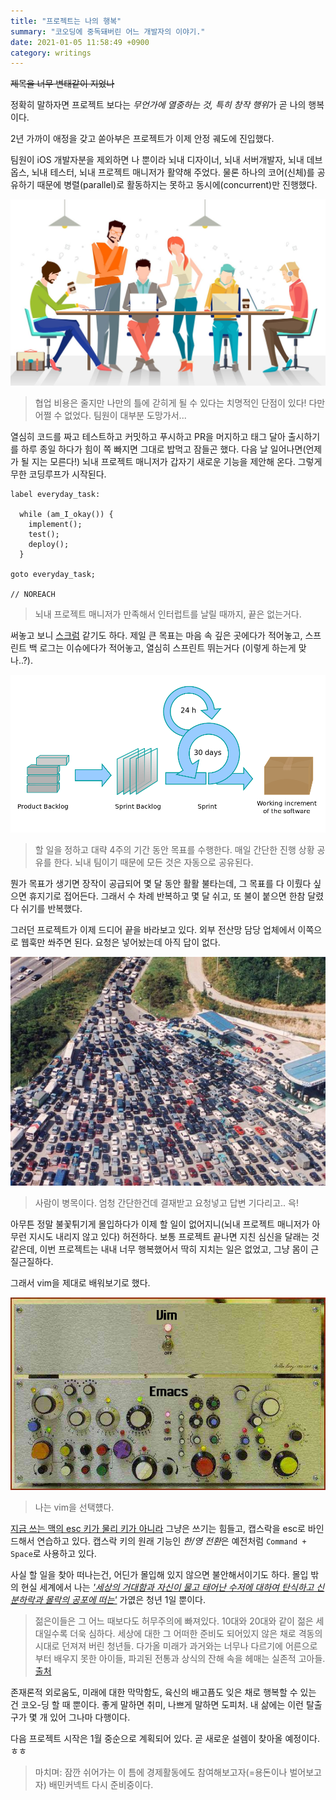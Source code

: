 ```yaml
---
title: "프로젝트는 나의 행복"
summary: "코오딩에 중독돼버린 어느 개발자의 이야기."
date: 2021-01-05 11:58:49 +0900
category: writings
---
```


~~제목을 너무 변태같이 지었나~~

정확히 말하자면 프로젝트 보다는 *무언가에 열중하는 것, 특히 창작 행위*가 곧 나의 행복이다.

2년 가까이 애정을 갖고 쏟아부은 프로젝트가 이제 안정 궤도에 진입했다.

팀원이 iOS 개발자분을 제외하면 나 뿐이라 뇌내 디자이너, 뇌내 서버개발자, 뇌내 데브옵스, 뇌내 테스터, 뇌내 프로젝트 매니저가 활약해 주었다. 물론 하나의 코어(신체)를 공유하기 때문에 병렬(parallel)로 활동하지는 못하고 동시에(concurrent)만 진행했다.

![software development team](/assets/images/CuIXldl.jpg)

> 협업 비용은 줄지만 나만의 틀에 갇히게 될 수 있다는 치명적인 단점이 있다! 다만 어쩔 수 없었다. 팀원이 대부분 도망가서...

열심히 코드를 짜고 테스트하고 커밋하고 푸시하고 PR을 머지하고 태그 달아 출시하기를 하루 종일 하다가 힘이 쪽 빠지면 그대로 밥먹고 잠들곤 했다. 다음 날 일어나면(언제가 될 지는 모른다!) 뇌내 프로젝트 매니저가 갑자기 새로운 기능을 제안해 온다. 그렇게 무한 코딩루프가 시작된다.

~~~
label everyday_task:

  while (am_I_okay()) {
    implement();
    test();
    deploy();
  }

goto everyday_task;

// NOREACH
~~~

> 뇌내 프로젝트 매니저가 만족해서 인터럽트를 날릴 때까지, 끝은 없는거다.

써놓고 보니 [스크럼](https://ko.wikipedia.org/wiki/스크럼_(애자일_개발_프로세스)) 같기도 하다. 제일 큰 목표는 마음 속 깊은 곳에다가 적어놓고, 스프린트 백 로그는 이슈에다가 적어놓고, 열심히 스프린트 뛰는거다 (이렇게 하는게 맞나..?).

![스크럼](/assets/images/Wyl92Yk.png)

> 할 일을 정하고 대략 4주의 기간 동안 목표를 수행한다. 매일 간단한 진행 상황 공유를 한다. 뇌내 팀이기 때문에 모든 것은 자동으로 공유된다.

뭔가 목표가 생기면 장작이 공급되어 몇 달 동안 활활 불타는데, 그 목표를 다 이뤘다 싶으면 휴지기로 접어든다. 그래서 수 차례 반복하고 몇 달 쉬고, 또 불이 붙으면 한참 달렸다 쉬기를 반복했다.

그러던 프로젝트가 이제 드디어 끝을 바라보고 있다. 외부 전산망 담당 업체에서 이쪽으로 웹훅만 쏴주면 된다. 요청은 넣어놨는데 아직 답이 없다.

![병목 현상](/assets/images/pQmfbpV.jpg)

> 사람이 병목이다. 엄청 간단한건데 결재받고 요청넣고 답변 기다리고.. 윽!

아무튼 정말 불꽃튀기게 몰입하다가 이제 할 일이 없어지니(뇌내 프로젝트 매니저가 아무런 지시도 내리지 않고 있다) 허전하다. 보통 프로젝트 끝나면 지친 심신을 달래는 것 같은데, 이번 프로젝트는 내내 너무 행복했어서 딱히 지치는 일은 없었고, 그냥 몸이 근질근질하다.

그래서 vim을 제대로 배워보기로 했다.

![vim-vs-emacs](/assets/images/2K28gUq.jpg)

> 나는 vim을 선택헀다.

[지금 쓰는 맥의 esc 키가 물리 키가 아니라](https://zdnet.co.kr/view/?no=20161031163126) 그냥은 쓰기는 힘들고, 캡스락을 esc로 바인드해서 연습하고 있다. 캡스락 키의 원래 기능인 *한/영 전환*은 예전처럼 `Command + Space`로 사용하고 있다.

사실 할 일을 찾아 떠나는건, 어딘가 몰입해 있지 않으면 불안해서이기도 하다. 몰입 밖의 현실 세계에서 나는 *['세상의 거대함과 자신이 물고 태어난 수저에 대하여 탄식하고 신분하락과 몰락의 공포에 떠는'](http://www.psychiatricnews.net/news/articleView.html?idxno=20468)* 가엾은 청년 1일 뿐이다.
> 젊은이들은 그 어느 때보다도 허무주의에 빠져있다. 10대와 20대와 같이 젊은 세대일수록 더욱 심하다. 세상에 대한 그 어떠한 준비도 되어있지 않은 채로 격동의 시대로 던져져 버린 청년들. 다가올 미래가 과거와는 너무나 다르기에 어른으로부터 배우지 못한 아이들, 파괴된 전통과 상식의 잔해 속을 헤매는 실존적 고아들.    
[출처](http://www.psychiatricnews.net/news/articleView.html?idxno=20468)

존재론적 외로움도, 미래에 대한 막막함도, 육신의 배고픔도 잊은 채로 행복할 수 있는 건 코오-딩 할 때 뿐이다. 좋게 말하면 취미, 나쁘게 말하면 도피처. 내 삶에는 이런 탈출구가 몇 개 있어 그나마 다행이다.

다음 프로젝트 시작은 1월 중순으로 계획되어 있다. 곧 새로운 설렘이 찾아올 예정이다. ㅎㅎ

> 마치며: 잠깐 쉬어가는 이 틈에 경제활동에도 참여해보고자(=용돈이나 벌어보고자) 배민커넥트 다시 준비중이다.
